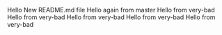 Hello New README.md file
Hello again from master
Hello from very-bad
Hello from very-bad
Hello from very-bad
Hello from very-bad
Hello from very-bad

